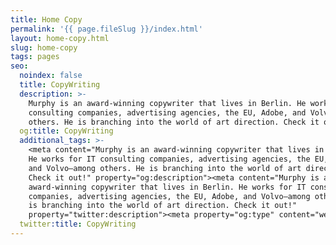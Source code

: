 ```yaml
---
title: Home Copy
permalink: '{{ page.fileSlug }}/index.html'
layout: home-copy.html
slug: home-copy
tags: pages
seo:
  noindex: false
  title: CopyWriting
  description: >-
    Murphy is an award-winning copywriter that lives in Berlin. He works for IT
    consulting companies, advertising agencies, the EU, Adobe, and Volvo—among
    others. He is branching into the world of art direction. Check it out!
  og:title: CopyWriting
  additional_tags: >-
    <meta content="Murphy is an award-winning copywriter that lives in Berlin.
    He works for IT consulting companies, advertising agencies, the EU, Adobe,
    and Volvo—among others. He is branching into the world of art direction.
    Check it out!" property="og:description"><meta content="Murphy is an
    award-winning copywriter that lives in Berlin. He works for IT consulting
    companies, advertising agencies, the EU, Adobe, and Volvo—among others. He
    is branching into the world of art direction. Check it out!"
    property="twitter:description"><meta property="og:type" content="website">
  twitter:title: CopyWriting
---
```



